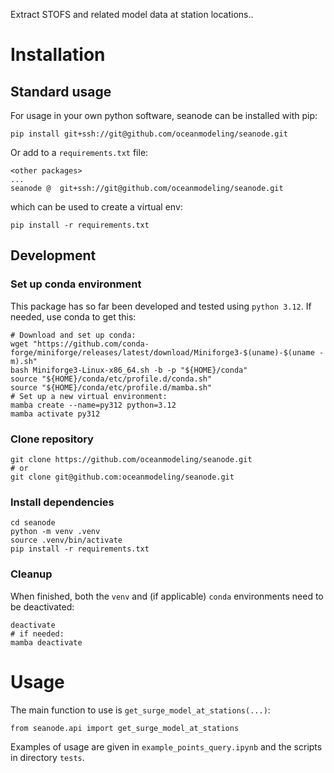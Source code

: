 Extract STOFS and related model data at station locations..

# Installation
## Standard usage
For usage in your own python software, seanode can be installed with pip:
```
pip install git+ssh://git@github.com/oceanmodeling/seanode.git
```
Or add to a `requirements.txt` file:
```
<other packages>
...
seanode @  git+ssh://git@github.com/oceanmodeling/seanode.git
```
which can be used to create a virtual env:
```
pip install -r requirements.txt
```
## Development 
### Set up conda environment
This package has so far been developed and tested using `python 3.12`. If needed, use conda to get this:
```
# Download and set up conda:
wget "https://github.com/conda-forge/miniforge/releases/latest/download/Miniforge3-$(uname)-$(uname -m).sh"
bash Miniforge3-Linux-x86_64.sh -b -p "${HOME}/conda"
source "${HOME}/conda/etc/profile.d/conda.sh"
source "${HOME}/conda/etc/profile.d/mamba.sh"
# Set up a new virtual environment:
mamba create --name=py312 python=3.12
mamba activate py312
```
### Clone repository
```
git clone https://github.com/oceanmodeling/seanode.git
# or
git clone git@github.com:oceanmodeling/seanode.git 
```
### Install dependencies
```
cd seanode
python -m venv .venv
source .venv/bin/activate
pip install -r requirements.txt
```
### Cleanup
When finished, both the `venv` and (if applicable) `conda` environments need to be deactivated:
```
deactivate
# if needed:
mamba deactivate
```

# Usage

The main function to use is `get_surge_model_at_stations(...)`:
```
from seanode.api import get_surge_model_at_stations
```
Examples of usage are given in `example_points_query.ipynb` and the scripts in directory `tests`.
